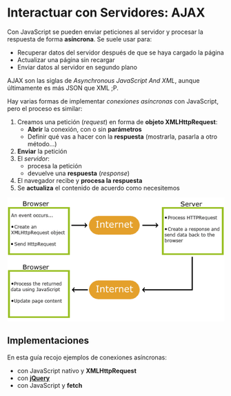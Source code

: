# Interactuar con Servidores: AJAX

Con JavaScript se pueden enviar peticiones al servidor y procesar la respuesta de forma **asíncrona**. Se suele usar para:

- Recuperar datos del servidor después de que se haya cargado la página
- Actualizar una página sin recargar
- Enviar datos al servidor en segundo plano

AJAX son las siglas de _Asynchronous JavaScript And XML_, aunque últimamente es más JSON que XML ;P.

Hay varias formas de implementar _conexiones asíncronas_ con JavaScript, pero el proceso es similar:

1. Creamos una petición (_request_) en forma de **objeto XMLHttpRequest**:
    - **Abrir** la conexión, con o sin **parámetros**
    - Definir qué vas a hacer con la **respuesta** (mostrarla, pasarla a otro método...)
2. **Enviar** la petición
3. El _servidor_:
    - procesa la petición
    - devuelve una **respuesta** (_response_)
4. El navegador recibe y **procesa la respuesta**
5. Se **actualiza** el contenido de acuerdo como necesitemos

![esquema - w3schools](../extra/img/ajax_scheme.gif)

## Implementaciones

En esta guía recojo ejemplos de conexiones asíncronas:

- con JavaScript nativo y **XMLHttpRequest**
- con **[jQuery](../jQuery/jQuery-intro.md)**
- con JavaScript y **fetch**
